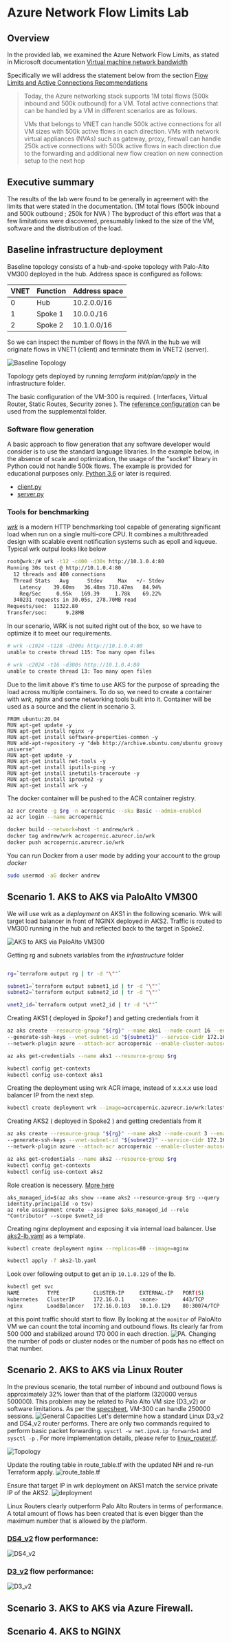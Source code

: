 # Azure Network Flow Limits Lab

## Overview

In the provided lab, we examined the Azure Network Flow Limits, as stated in Microsoft documentation [Virtual machine network bandwidth](https://docs.microsoft.com/en-us/azure/virtual-network/virtual-machine-network-throughput#network-flow-limits) 

Specifically we will address the statement below from the section [Flow Limits and Active Connections Recommendations](https://docs.microsoft.com/en-us/azure/virtual-network/virtual-machine-network-throughput#flow-limits-and-active-connections-recommendations)

>Today, the Azure networking stack supports 1M total flows (500k inbound and 500k outbound) for a VM. Total active connections that can be handled by a VM in different scenarios are as follows.
>
> VMs that belongs to VNET can handle 500k active connections for all VM sizes with 500k active flows in each direction.
> VMs with network virtual appliances (NVAs) such as gateway, proxy, firewall can handle 250k active connections with 500k active flows in each direction due
> to the forwarding and additional new flow creation on new connection setup to the next hop

## Executive summary

The results of the lab were found to be generally in agreement with the limits that were stated in the documentation. (1M total flows (500k inbound and 500k outbound ; 250k for NVA ) The byproduct of this effort was that a few limitations were discovered, presumably linked to the size of the VM, software and the distribution of the load.

## Baseline infrastructure deployment
Baseline topology consists of a hub-and-spoke topology with Palo-Alto VM300 deployed in the hub. Address space is configured as follows:

VNET | Function | Address space
--- | --- | ---
0| Hub | 10.2.0.0/16
1 | Spoke 1| 10.0.0./16
2 | Spoke 2 | 10.1.0.0/16

So we can inspect the number of flows in the NVA in the hub we will originate flows in VNET1 (client) and terminate them in VNET2 (server). 

![Baseline Topology](supplementals/img/Topology0.png)

Topology gets deployed by running *terraform init/plan/apply* in the infrastructure folder. 

The basic configuration of the VM-300 is required. ( Interfaces, Virtual Router, Static Routes, Security zones ). The [reference configuration](supplementals/paloalto/candidate-config.xml) can be used from the supplemental folder. 

### Software flow generation
A basic approach to flow generation that any software developer would consider is to use the standard language libraries. In the example below, in the absence of scale and optimization, the usage of the "socket" library in Python could not handle 500k flows. The example is provided for educational purposes only. [Python 3.6](https://tecadmin.net/how-to-install-python-3-9-on-ubuntu-20-04) or later is required.

* [client.py](supplementals/python/client.py)
* [server.py](supplementals/python/server.py)

### Tools for benchmarking
[*wrk*](https://github.com/wg/wrk) is a modern HTTP benchmarking tool capable of generating significant load when run on a single multi-core CPU. It combines a multithreaded design with scalable event notification systems such as epoll and kqueue.
Typical wrk outpul looks like below
```bash
root@wrk:/# wrk -t12 -c400 -d30s http://10.1.0.4:80
Running 30s test @ http://10.1.0.4:80
  12 threads and 400 connections
  Thread Stats   Avg      Stdev     Max   +/- Stdev
    Latency    39.60ms   36.48ms 718.47ms   84.94%
    Req/Sec     0.95k   169.39     1.78k    69.22%
  340231 requests in 30.05s, 278.70MB read
Requests/sec:  11322.80
Transfer/sec:      9.28MB
```
In our scenario, WRK is not suited right out of the box, so we have to optimize it to meet our requirements. 

```bash
# wrk -c1024 -t128 -d300s http://10.1.0.4:80
unable to create thread 115: Too many open files

# wrk -c2024 -t16 -d300s http://10.1.0.4:80
unable to create thread 13: Too many open files
```
Due to the limit above it's time to use AKS for the purpose of spreading the load across multiple containers. To do so, we need to create a container with *wrk*, *nginx* and some networking tools built into it.
Container will be used as a source and the client in scenario 3.

```Docker
FROM ubuntu:20.04
RUN apt-get update -y
RUN apt-get install nginx -y
RUN apt-get install software-properties-common -y
RUN add-apt-repository -y "deb http://archive.ubuntu.com/ubuntu groovy universe"
RUN apt-get update -y
RUN apt-get install net-tools -y
RUN apt-get install iputils-ping -y
RUN apt-get install inetutils-traceroute -y
RUN apt-get install iproute2 -y
RUN apt-get install wrk -y
```
The docker container will be pushed to the ACR container registry.
```bash
az acr create -g $rg -n acrcopernic --sku Basic --admin-enabled
az acr login --name acrcopernic

docker build --network=host -t andrew/wrk .
docker tag andrew/wrk acrcopernic.azurecr.io/wrk
docker push acrcopernic.azurecr.io/wrk
```
You can run Docker from a user mode by adding your account to the group *docker*

```bash
sudo usermod -aG docker andrew
```

## Scenario 1. AKS to AKS via PaloAlto VM300

We will use wrk as a *deployment* on AKS1 in the following scenario. Wrk will target load balancer in front of NGINX deployed in AKS2. Traffic is routed to VM300 running in the hub and reflected back to the target in Spoke2.

![AKS to AKS via PaloAlto VM300](supplementals/img/Topology1.png)

Getting rg and subnets variables from the *infrastructure* folder
```bash

rg=`terraform output rg | tr -d "\""`

subnet1=`terraform output subnet1_id | tr -d "\""`
subnet2=`terraform output subnet2_id | tr -d "\""`

vnet2_id=`terraform output vnet2_id | tr -d "\""`
```
Creating AKS1 ( deployed in *Spoke1* ) and getting credentials from it
```bash  
az aks create --resource-group "${rg}" --name aks1 --node-count 16 --enable-addons monitoring \
--generate-ssh-keys --vnet-subnet-id "${subnet1}" --service-cidr 172.16.0.0/24 --dns-service-ip 172.16.0.10 \
--network-plugin azure --attach-acr acrcopernic --enable-cluster-autoscaler --min-count 1 --max-count 100

az aks get-credentials --name aks1 --resource-group $rg

kubectl config get-contexts
kubectl config use-context aks1
```
Creating the deployment using wrk ACR image, instead of x.x.x.x use load balancer IP from the next step.
```bash
kubectl create deployment wrk --image=acrcopernic.azurecr.io/wrk:latest --replicas=240 -- bash -c "while true; do  wrk -t12 -c1200 -d3000s http://x.x.x.x:80 ; done "
```
Creating AKS2 ( deployed in Spoke2 ) and getting credentials from it
```bash
az aks create --resource-group "${rg}" --name aks2 --node-count 3 --enable-addons monitoring \
--generate-ssh-keys --vnet-subnet-id "${subnet2}" --service-cidr 172.16.0.0/24 --dns-service-ip 172.16.0.10 \
--network-plugin azure --attach-acr acrcopernic --enable-cluster-autoscaler --min-count 1 --max-count 100

az aks get-credentials --name aks2 --resource-group $rg
kubectl config get-contexts
kubectl config use-context aks2
```
Role creation is necessery. [More here](https://github.com/MicrosoftLearning/AZ500-AzureSecurityTechnologies/issues/113)
```
aks_managed_id=$(az aks show --name aks2 --resource-group $rg --query identity.principalId -o tsv)
az role assignment create --assignee $aks_managed_id --role "Contributor" --scope $vnet2_id
```
Creating nginx deployment and exposing it via internal load balancer. Use [aks2-lb.yaml](supplementals/aks/aks2-lb.yaml) as a template.
```bash
kubectl create deployment nginx --replicas=80 --image=nginx

kubectl apply -f aks2-lb.yaml 
```
Look over following output to get an ip `10.1.0.129` of the lb.
```bash
kubectl get svc
NAME         TYPE           CLUSTER-IP     EXTERNAL-IP   PORT(S)        AGE
kubernetes   ClusterIP      172.16.0.1     <none>        443/TCP        47h    
nginx        LoadBalancer   172.16.0.103   10.1.0.129    80:30074/TCP   47h  
```
at this point traffic should start to flow. By looking at the `monitor` of PaloAlto VM we can count the total incoming and outbound flows. Its clearly far from 500 000 and stabilized around 170 000 in each direction.
![PA](supplementals/img/palo-alto.png). Changing the number of pods or cluster nodes or the number of pods has no effect on that number. 

## Scenario 2. AKS to AKS via Linux Router

In the previous scenario, the total number of inbound and outbound flows is approximately 32% lower than that of the platform (320000 versus 500000). This problem may be related to Palo Alto VM size (D3_v2) or software limitations. As per the [specsheet](https://media.paloaltonetworks.com/documents/specsheet-vm-series-specsheet.pdf), VM-300 can handle 250000 sessions. 
![General Capacities](supplementals/img/pa_specs.png)
Let's determine how a standard Linux D3_v2 and DS4_v2 router performs. There are only two commands required to perform basic packet forwarding. `sysctl -w net.ipv4.ip_forward=1` and `sysctl -p` . 
For more implementation details, please refer to [linux_router.tf](infrastructure/linux_router.tf). 

![Topology](supplementals/img/Topology2.png)

Update the routing table in route_table.tf with the updated NH and re-run Terraform apply. 
![route_table.tf](supplementals/img/route_table.png)

Ensure that target IP in wrk deployment on AKS1 match the service private IP of the AKS2.
![deployment](supplementals/img/deployment-target.png)

Linux Routers clearly outperform Palo Alto Routers in terms of performance. A total amount of flows has been created that is even bigger than the maximum number that is allowed by the platform. 

### [DS4_v2](https://docs.microsoft.com/en-us/azure/virtual-machines/dv2-dsv2-series) flow performance:

![DS4_v2](supplementals/img/linuxrouterDS4_v2.png)

### [D3_v2](https://docs.microsoft.com/en-us/azure/virtual-machines/dv2-dsv2-series) flow performance:

![D3_v2](supplementals/img/linuxrouterD3_v2.png)

## Scenario 3. AKS to AKS via Azure Firewall.


## Scenario 4. AKS to NGINX
